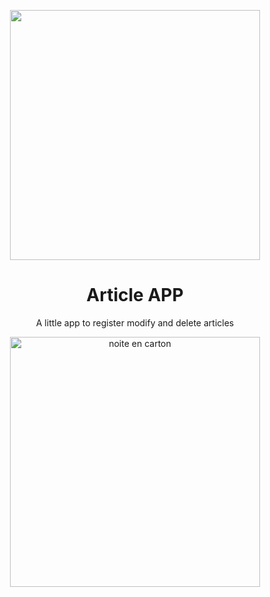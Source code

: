 <p align="center"><a href="https://laravel.com" target="_blank"><img src="https://raw.githubusercontent.com/laravel/art/master/logo-lockup/5%20SVG/2%20CMYK/1%20Full%20Color/laravel-logolockup-cmyk-red.svg" width="400"></a></p>

 
# <h1 align="center">  Article APP </h1>

<p align="center">A little app to register modify and delete articles</p>
 
 
 
 
    
 


<p align="center"><img align="center" src="https://www.parquet-gillo.com/wp-content/uploads/2018/11/boite-postale-en-carton-faut-il-l-acheter-sur-internet_1542286769.jpg" alt="noite en carton" height="400px" > </p>
    








